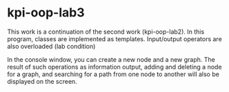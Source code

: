 # kpi-oop-lab3
This work is a continuation of the second work (kpi-oop-lab2). In this program, classes are implemented as templates. Input/output operators are also overloaded (lab condition)

In the console window, you can create a new node and a new graph. The result of such operations as information output, adding and deleting a node for a graph, and searching for a path from one node to another will also be displayed on the screen.
